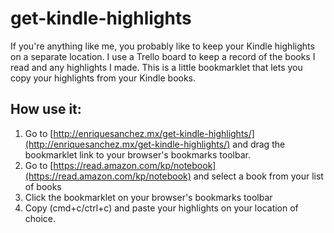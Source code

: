 # get-kindle-highlights
If you're anything like me, you probably like to keep your Kindle highlights on a separate location. I use a Trello board to keep a record of the books I read and any highlights I made. This is a little bookmarklet that lets you copy your highlights from your Kindle books.

## How use it:

1. Go to [http://enriquesanchez.mx/get-kindle-highlights/](http://enriquesanchez.mx/get-kindle-highlights/) and drag the bookmarklet link to your browser's bookmarks toolbar.
2. Go to [https://read.amazon.com/kp/notebook](https://read.amazon.com/kp/notebook) and select a book from your list of books
3. Click the bookmarklet on your browser's bookmarks toolbar
4. Copy (cmd+c/ctrl+c) and paste your highlights on your location of choice.
